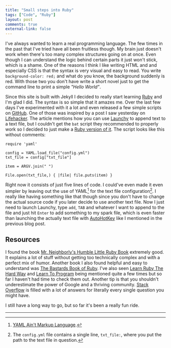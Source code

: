 ```yaml
---
title: "Small steps into Ruby"
tags: ["Code", "Ruby"]
layout: post
comments: true
external-link: false
---
```


I've always wanted to learn a real programming language. The few times in the past that I've tried have all been fruitless though. My brain just doesn't work when there's too many complex structures going on at once. Even though I can understand the logic behind certain parts it just won't stick, which is a shame. One of the reasons I think I like writing HTML and and especially CSS is that the syntax is very visual and easy to read. You write `background-color: red;` and what do you know, the background suddenly is red. With those two you don't have write a short novel just to get the command line to print a simple *"Hello World"*.

Since this site is built with Jekyll I decided to really start learning [Ruby](http://www.ruby-lang.org/) and I'm glad I did. The syntax is so simple that it amazes me. Over the last few days I've experimented with it a lot and even released a few simple scripts on [GitHub](https://github.com/gummesson). One of those was inspired by a post I saw yesterday on 
[Lifehacker](http://lifehacker.com/5963597/why-you-should-be-using-an-app-launcher-and-how-to-make-it-do-anythingyou-want). The article mentions how you can use [Launchy](http://launchy.net/) to append text to a text file, but I couldn't get the `bat` script they recommended to properly work so I decided to just make a [Ruby version of it](https://github.com/gummesson/append-text). The script looks like this without comments:

	require 'yaml'

	config = YAML.load_file("config.yml")
	txt_file = config["txt_file"]

	item = ARGV.join(" ")

	File.open(txt_file,) { |file| file.puts(item) }

Right now it consists of just five lines of code. I could've even made it even simpler by leaving out the use of YAML[^20121128-1] for the text file configuration[^20121128-2]. I really like having something like that though since you don't have to change the actual source code if you later decide to use another text file. Now I just need to launch Launchy, type `add`, `TAB` and whatever I want to append to the file and just hit `Enter` to add something to my spark file, which is even faster than launching the actually text file with [AutoHotKey](http://www.autohotkey.com/) like I mentioned in the previous blog post.

## Resources

I found the book [Mr. Neighborly's Humble Little Ruby Book](http://www.humblelittlerubybook.com/book/) extremely good. It explains a lot of stuff without getting too technically complex and with a perfect mix of humor. Another book I also found helpful and easy to understand was [The Bastards Book of Ruby](http://ruby.bastardsbook.com/). I've also seen [Learn Ruby The Hard Way](http://ruby.learncodethehardway.org/book/) and [Learn To Program](http://pine.fm/LearnToProgram/) being mentioned quite a few times but so far I haven't had time to check them out. Another tip is that you shouldn't underestimate the power of Google and a thriving community. [Stack Overflow](http://stackoverflow.com/questions/tagged/ruby) is filled with a lot of answers for literally every single question you might have.

I still have a long way to go, but so far it's been a really fun ride.

***

[^20121128-1]: [YAML Ain't Markup Language](http://en.wikipedia.org/wiki/Yaml).
[^20121128-2]: The `config.yml` file contains a single line, `txt_file:`, where you put the path to the text file in question. 
